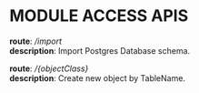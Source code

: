 # MODULE ACCESS APIS

**route**: _/import_ <br/>
**description**: Import Postgres Database schema. <br/>

**route**: _/{objectClass}_ <br/>
**description**: Create new object by TableName. <br/>
